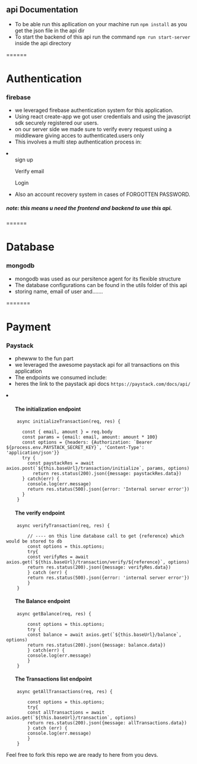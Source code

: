 ## api Documentation

* To be able run this apllication on your machine run `npm install` as you get the json file in the api dir
* To start the backend of this api run the command `npm run start-server` inside the api directory



======
<h1>Authentication</h1>

<h3>firebase</h3>

* we leveraged firebase authentication system for this application.
* Using react create-app we got user credentials and using the javascript sdk securely registered our users.
* on our server side we made sure to verify every request using a middleware giving acces to authenticated.users only 
* This involves a multi step authentication process in:
<li>
<ol>sign up</ol>
<ol>Verify email</ol>
<ol>Login</ol>
</li> 

* Also an account recovery system in cases of FORGOTTEN PASSWORD.
<h5>note: this means u need the frontend and backend to use this api.</h5>


======
<h1>Database</h1>

<h3>mongodb</h3>

* mongodb was used as our persitence agent for its flexible structure
* The database configurations can be found in the utils folder of this api
* storing name, email of user and.......



=======
<h1>Payment</h1>

<h3>Paystack</h3>

* phewww to the fun part
* we leveraged the awesome paystack api for all transactions on this application
* The endpoints we consumed include:
* heres the link to the paystack api docs   `https://paystack.com/docs/api/`
<li>
<ul><h4>The initialization endpoint</h4></ul>



```
    async initializeTransaction(req, res) {

      const { email, amount } = req.body
      const params = {email: email, amount: amount * 100}
      const options = {headers: {Authorization: `Bearer ${process.env.PAYSTACK_SECRET_KEY}`, 'Content-Type': 'application/json'}}
      try {
        const paystackRes = await axios.post(`${this.baseUrl}/transaction/initialize`, params, options)
	      return res.status(200).json({message: paystackRes.data})
      } catch(err) {
        console.log(err.message)
        return res.status(500).json({error: 'Internal server error'})
      }
    }
```


<ul><h4>The verify endpoint</h4></ul>

```
    async verifyTransaction(req, res) {

        // ---- on this line database call to get {reference} which would be stored to db
        const options = this.options;
        try{
        const verifyRes = await axios.get(`${this.baseUrl}/transaction/verify/${reference}`, options)
        return res.status(200).json({message: verifyRes.data})
        } catch (err) {
        return res.status(500).json({error: 'internal server error'})
        }
    }

```
<ul><h4>The Balance endpoint</h4></ul>

```
    async getBalance(req, res) {

        const options = this.options;
        try {
        const balance = await axios.get(`${this.baseUrl}/balance`, options)
        return res.status(200).json({message: balance.data})
        } catch(err) {
        console.log(err.message)
        }
    }
```

<ul><h4>The Transactions list  endpoint</h4></ul>

```
    async getAllTransactions(req, res) {

        const options = this.options;
        try{
        const allTransactions = await axios.get(`${this.baseUrl}/transaction`, options)
        return res.status(200).json({message: allTransactions.data})
        } catch (err) {
        console.log(err.message)
        }
    }
```
</li>


<p>Feel free to fork this repo we are ready to here from you devs.</p>